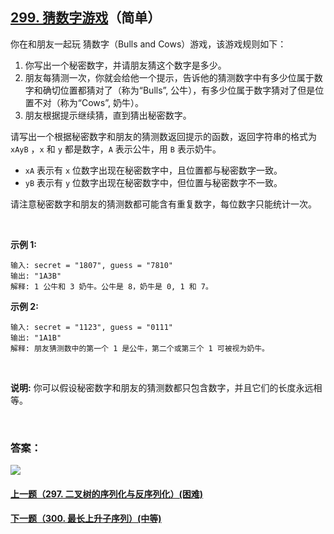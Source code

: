 ## [299. 猜数字游戏](https://leetcode-cn.com/problems/bulls-and-cows/)（简单）

你在和朋友一起玩 猜数字（Bulls and Cows）游戏，该游戏规则如下：

1. 你写出一个秘密数字，并请朋友猜这个数字是多少。
2. 朋友每猜测一次，你就会给他一个提示，告诉他的猜测数字中有多少位属于数字和确切位置都猜对了（称为“Bulls”, 公牛），有多少位属于数字猜对了但是位置不对（称为“Cows”, 奶牛）。
3. 朋友根据提示继续猜，直到猜出秘密数字。

请写出一个根据秘密数字和朋友的猜测数返回提示的函数，返回字符串的格式为 `xAyB` ，`x` 和 `y` 都是数字，`A` 表示公牛，用 `B` 表示奶牛。

- `xA` 表示有 `x` 位数字出现在秘密数字中，且位置都与秘密数字一致。
- `yB` 表示有 `y` 位数字出现在秘密数字中，但位置与秘密数字不一致。

请注意秘密数字和朋友的猜测数都可能含有重复数字，每位数字只能统计一次。

<br/>

**示例 1:**

```
输入: secret = "1807", guess = "7810"
输出: "1A3B"
解释: 1 公牛和 3 奶牛。公牛是 8，奶牛是 0, 1 和 7。
```

**示例 2:**

```
输入: secret = "1123", guess = "0111"
输出: "1A1B"
解释: 朋友猜测数中的第一个 1 是公牛，第二个或第三个 1 可被视为奶牛。
```

<br/>

**说明:** 你可以假设秘密数字和朋友的猜测数都只包含数字，并且它们的长度永远相等。

<br/>

### 答案：















![](https://img-blog.csdnimg.cn/20200807155236311.png)

#### [上一题（297. 二叉树的序列化与反序列化）(困难)](https://github.com/sdwwld/leetCode/blob/master/src/main/java/com/wld/java/leetcode/leetCode0297.md)

#### [下一题（300. 最长上升子序列）(中等)](https://github.com/sdwwld/leetCode/blob/master/src/main/java/com/wld/java/leetcode/leetCode0300.md)